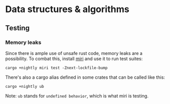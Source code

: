 # Data structures & algorithms

## Testing

### Memory leaks

Since there is ample use of unsafe rust code, memory leaks are a possibility.
To combat this, install [miri](https://github.com/rust-lang/miri) and use it to run test suites:

```shell
cargo +nightly miri test -Znext-lockfile-bump
```

There's also a cargo alias defined in some crates that can be called like this:

```shell
cargo +nightly ub
```

Note: `ub` stands for `undefined behavior`, which is what miri is testing.